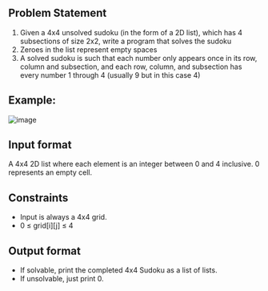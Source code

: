 ## Problem Statement
1. Given a 4x4 unsolved sudoku (in the form of a 2D list), which has 4 subsections of size 2x2, write a program that solves the sudoku 
2. Zeroes in the list represent empty spaces
3. A solved sudoku is such that each number only appears once in its row, column and subsection, and each row, column, and subsection has every number 1 through 4 (usually 9 but in this case 4)

## Example:

![image](https://s3.amazonaws.com/hr-assets/0/1753813858-06bd5f0f16-Screenshot2025-07-29235916.png)

## Input format
A 4x4 2D list where each element is an integer between 0 and 4 inclusive. 0 represents an empty cell.

## Constraints
- Input is always a 4x4 grid.
- 0 ≤ grid[i][j] ≤ 4

## Output format
- If solvable, print the completed 4x4 Sudoku as a list of lists.
- If unsolvable, just print 0.